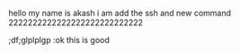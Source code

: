 hello my name is akash
i am add the ssh and new command
2222222222222222222222222222 
 

;df;glplplgp
:ok this is good  
